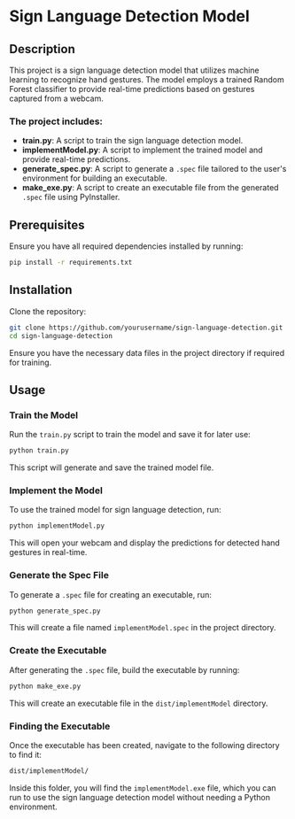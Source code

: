 # Sign Language Detection Model

## Description
This project is a sign language detection model that utilizes machine learning to recognize hand gestures. The model employs a trained Random Forest classifier to provide real-time predictions based on gestures captured from a webcam.

### The project includes:
- **train.py**: A script to train the sign language detection model.
- **implementModel.py**: A script to implement the trained model and provide real-time predictions.
- **generate_spec.py**: A script to generate a `.spec` file tailored to the user's environment for building an executable.
- **make_exe.py**: A script to create an executable file from the generated `.spec` file using PyInstaller.

## Prerequisites
Ensure you have all required dependencies installed by running:
```sh
pip install -r requirements.txt
```

## Installation
Clone the repository:
```sh
git clone https://github.com/yourusername/sign-language-detection.git
cd sign-language-detection
```
Ensure you have the necessary data files in the project directory if required for training.

## Usage
### Train the Model
Run the `train.py` script to train the model and save it for later use:
```sh
python train.py
```
This script will generate and save the trained model file.

### Implement the Model
To use the trained model for sign language detection, run:
```sh
python implementModel.py
```
This will open your webcam and display the predictions for detected hand gestures in real-time.

### Generate the Spec File
To generate a `.spec` file for creating an executable, run:
```sh
python generate_spec.py
```
This will create a file named `implementModel.spec` in the project directory.

### Create the Executable
After generating the `.spec` file, build the executable by running:
```sh
python make_exe.py
```
This will create an executable file in the `dist/implementModel` directory.

### Finding the Executable
Once the executable has been created, navigate to the following directory to find it:
```sh
dist/implementModel/
```
Inside this folder, you will find the `implementModel.exe` file, which you can run to use the sign language detection model without needing a Python environment.
